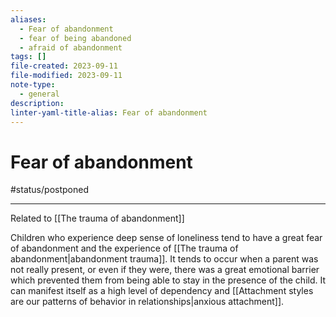 ```yaml
---
aliases:
  - Fear of abandonment
  - fear of being abandoned
  - afraid of abandonment
tags: []
file-created: 2023-09-11
file-modified: 2023-09-11
note-type:
  - general
description: 
linter-yaml-title-alias: Fear of abandonment
---
```


# Fear of abandonment

#status/postponed

---

Related to [[The trauma of abandonment]]

Children who experience deep sense of loneliness tend to have a great fear of abandonment and the experience of [[The trauma of abandonment|abandonment trauma]]. It tends to occur when a parent was not really present, or even if they were, there was a great emotional barrier which prevented them from being able to stay in the presence of the child. It can manifest itself as a high level of dependency and [[Attachment styles are our patterns of behavior in relationships|anxious attachment]].

